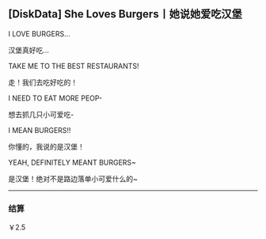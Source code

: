 ## [DiskData] She Loves Burgers丨她说她爱吃汉堡

I LOVE BURGERS…

汉堡真好吃…

TAKE ME TO THE BEST RESTAURANTS!

走！我们去吃好吃的！

I NEED TO EAT MORE PEOP-

想去抓几只小可爱吃-

I MEAN BURGERS!!

你懂的，我说的是汉堡！

YEAH, DEFINITELY MEANT BURGERS~

是汉堡！绝对不是路边落单小可爱什么的~

---

### 结算

￥2.5